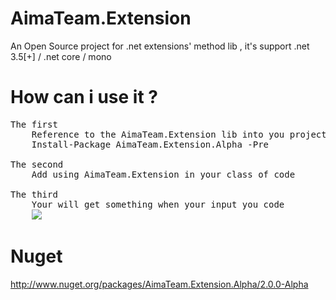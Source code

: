 # AimaTeam.Extension
An Open Source project for .net extensions' method lib , it's support .net 3.5[+] / .net core / mono
# How can i use it ?
<pre>
The first
	Reference to the AimaTeam.Extension lib into you project , you can like this
	Install-Package AimaTeam.Extension.Alpha -Pre
	
The second
	Add using AimaTeam.Extension in your class of code

The third
	Your will get something when your input you code 
	<img src="/docs/sample.png" />
</pre>
# Nuget
http://www.nuget.org/packages/AimaTeam.Extension.Alpha/2.0.0-Alpha
